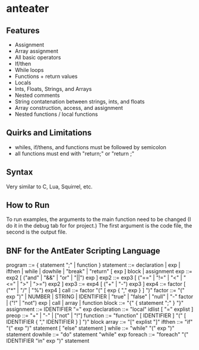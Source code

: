 # anteater

Features
---------------------------------------------------
- Assignment
- Array assignment
- All basic operators
- If/then
- While loops
- Functions + return values
- Locals
- Ints, Floats, Strings, and Arrays
- Nested comments
- String contatenation between strings, ints, and floats
- Array construction, access, and assignment
- Nested functions / local functions

Quirks and Limitations
---------------------------------------------------
- whiles, if/thens, and functions must be followed by
  semicolon
- all functions must end with "return;" or
  "return <some exp>;"
  
Syntax
---------------------------------------------------
Very similar to C, Lua, Squirrel, etc.

How to Run
---------------------------------------------------
To run examples, the arguments to the main function
need to be changed (I do it in the debug tab for
for project.)  The first argument is the code file,
the second is the output file.

BNF for the AntEater Scripting Language
---------------------------------------------------
program		::= { statement ";" | function }
statement	::= declaration | exp | ifthen | while | dowhile | "break" | "return" [ exp ]
				    block | assignment
exp			::= exp2 [ ("and" | "&&" | "or" | "||") exp ]
exp2			::= exp3 [ ("==" | "!=" | "<" | "<=" | ">" | ">=") exp2 ]
exp3			::= exp4 [ ("+" | "-") exp3 ]
exp4			::= factor [ ("*" | "/" | "%") exp4 ]
call			::= factor "(" [ exp { "," exp } ] ")"
factor		::= "(" exp ")" | NUMBER | STRING | IDENTIFIER |
				    "true" | "false" | "null" | "-" factor | ("!" | "not") exp |
				    call | array | function
block			::= "{" { statement ";" } "}"
assignment	::= IDENTIFIER "=" exp
declaration	::= "local" idlist [ "=" explist ]
preop			::= "+" | "-" | ["not" | "!"]
function		::= "function" [ IDENTIFIER ] "(" [ IDENTIFIER { "," IDENTIFIER } ] ")" block
array			::= "[" explist "]"
ifthen		::= "if" "(" exp ")" statement [ "else" statement ]
while			::= "while" "(" exp ")" statement
dowhile		::= "do" statement "while" exp
foreach		::= "foreach" "(" IDENTIFIER "in" exp ")" statement
